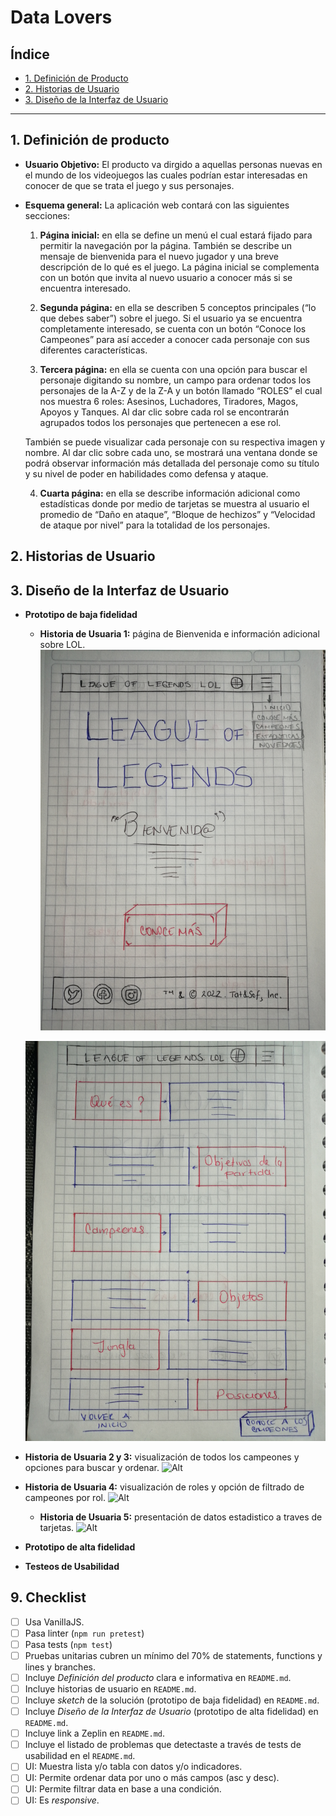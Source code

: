 # Data Lovers

## Índice

* [1. Definición de Producto](#1-definición-de-producto)
* [2. Historias de Usuario](#2-historias-de-usuario)
* [3. Diseño de la Interfaz de Usuario](#3-diseño-de-la-interfaz-de-usuario)


***

## 1. Definición de producto

  * **Usuario Objetivo:** El producto va dirgido a aquellas personas nuevas en el mundo de los videojuegos las cuales podrían estar interesadas en conocer de que se trata el juego y sus personajes. 

  * **Esquema general:** La aplicación web contará con las siguientes secciones:

    1. **Página inicial:** en ella se define un menú el cual estará fijado para permitir la navegación por la página. También se describe un mensaje de bienvenida para el nuevo jugador y una breve descripción de lo qué es el juego. La página inicial se complementa con un botón que invita al nuevo usuario a conocer más si se encuentra interesado.

    2. **Segunda página:** en ella se describen 5 conceptos principales (“lo que debes saber”) sobre el juego. Si el usuario ya se encuentra completamente interesado, se cuenta con un botón “Conoce los Campeones” para así acceder a conocer cada personaje con sus diferentes características.

    3. **Tercera página:** en ella se cuenta con una opción para buscar el personaje digitando su nombre, un campo para ordenar todos los personajes de la A-Z y de la Z-A y un botón llamado “ROLES” el cual nos muestra 6 roles: Asesinos, Luchadores, Tiradores, Magos, Apoyos y Tanques. Al dar clic sobre cada rol se encontrarán agrupados todos los personajes que pertenecen a ese rol.  

    También se puede visualizar cada personaje con su respectiva imagen y nombre. Al dar clic sobre cada uno, se mostrará una ventana donde se podrá observar información más detallada del personaje como su título y su nivel de poder en habilidades como defensa y ataque.

    4. **Cuarta página:** en ella se describe información adicional como estadísticas donde por medio de tarjetas se muestra al usuario el promedio de “Daño en ataque”, “Bloque de hechizos” y “Velocidad de ataque por nivel” para la totalidad de los personajes.



## 2. Historias de Usuario



## 3. Diseño de la Interfaz de Usuario

 * **Prototipo de baja fidelidad**

   - **Historia de Usuaria 1:** página de Bienvenida e información adicional sobre LOL.
    ![Alt](/prototype/Bienvenida%20HU1.jpg)
  
    ![Alt](/prototype/HU1.jpg)

  - **Historia de Usuaria 2 y 3:** visualización de todos los campeones y opciones para buscar y ordenar.
    ![Alt](/prototype/HU2%20y%20HU3.jpg)

  - **Historia de Usuaria 4:** visualización de roles y opción de filtrado de campeones por rol. 
    ![Alt](/prototype/HU4.jpg)

    - **Historia de Usuaria 5:** presentación de datos estadistico a traves de tarjetas.
    ![Alt](/prototype//HU5.jpg)

 * **Prototipo de alta fidelidad**

 * **Testeos de Usabilidad**

 



## 9. Checklist

* [ ] Usa VanillaJS.
* [ ] Pasa linter (`npm run pretest`)
* [ ] Pasa tests (`npm test`)
* [ ] Pruebas unitarias cubren un mínimo del 70% de statements, functions y
  lines y branches.
* [ ] Incluye _Definición del producto_ clara e informativa en `README.md`.
* [ ] Incluye historias de usuario en `README.md`.
* [ ] Incluye _sketch_ de la solución (prototipo de baja fidelidad) en
  `README.md`.
* [ ] Incluye _Diseño de la Interfaz de Usuario_ (prototipo de alta fidelidad)
  en `README.md`.
* [ ] Incluye link a Zeplin en `README.md`.
* [ ] Incluye el listado de problemas que detectaste a través de tests de
  usabilidad en el `README.md`.
* [ ] UI: Muestra lista y/o tabla con datos y/o indicadores.
* [ ] UI: Permite ordenar data por uno o más campos (asc y desc).
* [ ] UI: Permite filtrar data en base a una condición.
* [ ] UI: Es _responsive_.
